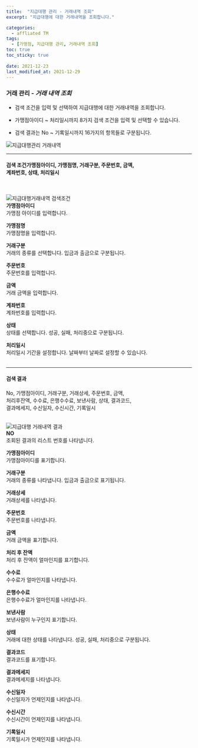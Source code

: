 ```yaml
---
title:  "지급대행 관리 - 거래내역 조회"
excerpt: "지급대행에 대한 거래내역을 조회합니다."

categories:
  - affliated TM
tags:
  - [가맹점, 지급대행 관리, 거래내역 조회]
toc: true
toc_sticky: true
 
date: 2021-12-23
last_modified_at: 2021-12-29
---
```

### 거래 관리 - *거래 내역 조회*
- 검색 조건을 입력 및 선택하여 지급대행에 대한 거래내역을 조회합니다.

- 가맹점아이디 ~ 처리일시까지 8가지 검색 조건을 입력 및 선택할 수 있습니다.

- 검색 결과는 No ~ 기록일시까지 16가지의 항목들로 구분됩니다.

![지급대행관리 거래내역](https://user-images.githubusercontent.com/95394003/147633167-69400f59-2f8b-45de-91d6-0a804c9aa0be.jpeg)
<br>

---

#### 검색 조건가맹점아이디, 가맹점명, 거래구분, 주문번호, 금액,<br>계좌번호, 상태, 처리일시<br>
<br>

![지급대행거래내역 검색조건](https://user-images.githubusercontent.com/95394003/147633486-5097dae3-1352-4b66-bd81-a5acdd37f7d1.jpeg)<br>
**가맹점아이디**<br>
가맹점 아이디를 입력합니다.

**가맹점명**<br>
가맹점명을 입력합니다.

**거래구분**<br>
거래의 종류를 선택합니다. 입금과 출금으로 구분됩니다.

**주문번호**<br>
주문번호를 입력합니다.

**금액**<br>
거래 금액을 입력합니다.

**계좌번호**<br>
계좌번호를 입력합니다.

**상태**<br>
상태를 선택합니다. 성공, 실패, 처리중으로 구분됩니다.

**처리일시**<br>
처리일시 기간을 설정합니다. 날짜부터 날짜로 설정할 수 있습니다.
<br>
<br>

---

#### 검색 결과
No, 가맹점아이디, 거래구분, 거래상세, 주문번호, 금액,<br>처리후잔액, 수수료, 은행수수료, 보낸사람, 상태, 결과코드,<br>결과메세지, 수신일자, 수신시간, 기록일시<br>
<br>

![지급대행 거래내역 결과](https://user-images.githubusercontent.com/95394003/147633742-8651bb14-7f54-42ab-bc66-b8dd207834bc.jpeg)<br>
**NO**<br>
조회된 결과의 리스트 번호를 나타냅니다.

**가맹점아이디**<br>
가맹점아이디를 표기합니다.

**거래구분**<br>
거래의 종류를 나타냅니다. 입금과 출금으로 표기됩니다.

**거래상세**<br>
거래상세를 나타냅니다.

**주문번호**<br>
주문번호를 나타냅니다.

**금액**<br>
거래 금액을 표기합니다.

**처리 후 잔액**<br>
처리 후 잔액이 얼마인지를 표기합니다.

**수수료**<br>
수수료가 얼마인지를 나타냅니다.

**은행수수료**<br>
은행수수료가 얼마인지를 나타냅니다.

**보낸사람**<br>
보낸사람이 누구인지 표기합니다.

**상태**<br>
거래에 대한 상태를 나타냅니다. 성공, 실패, 처리중으로 구분됩니다.

**결과코드**<br>
결과코드를 표기합니다.

**결과메세지**<br>
결과메세지를 나타냅니다.

**수신일자**<br>
수신일자가 언제인지를 나타냅니다.

**수신시간**<br>
수신시간이 언제인지를 나타냅니다.

**기록일시**<br>
기록일시가 언제인지를 나타냅니다.